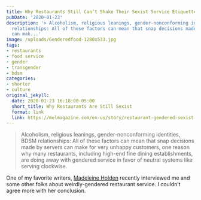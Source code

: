 ```yaml
---
title: Why Restaurants Still Can’t Shake Their Sexist Service Etiquette
pubDate: '2020-01-23'
description: '> Alcoholism, religious leanings, gender-nonconforming identities, BDSM
  relationships: All of these factors can mean that snap decisions made by servers
  can mak...'
image: /uploads/Genderedfood-1280x533.jpg
tags:
- restaurants
- food service
- gender
- transgender
- bdsm
categories:
- shorter
- culture
original_jekyll:
  date: 2020-01-23 16:18:00-05:00
  short_title: Why Restaurants Are Still Sexist
  format: link
  link: https://melmagazine.com/en-us/story/restaurant-gendered-sexist-service-etiquette
---
```


> Alcoholism, religious leanings, gender-nonconforming identities, BDSM relationships: All of these factors can mean that snap decisions made by servers can make for very unhappy customers, one reason why many restaurants, including high-end fine dining establishments, are doing away with gendered service in favor of neutral systems like serving clockwise. 

One of my favorite writers, [Madeleine Holden](https://twitter.com/madeleinecholia) recently interviewed me and some other folks about weirdly-gendered restaurant service. I couldn’t agree more with her conclusion.

